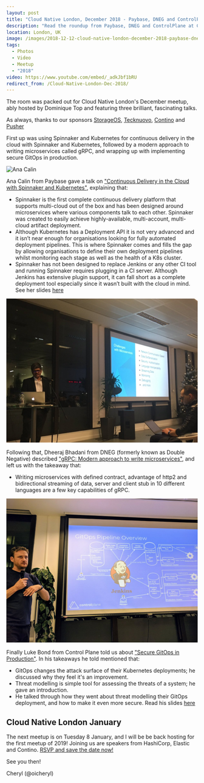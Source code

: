 ```yaml
---
layout: post
title: "Cloud Native London, December 2018 - Paybase, DNEG and ControlPlane"
description: "Read the roundup from Paybase, DNEG and ControlPlane at Cloud Native London, hosted by Cheryl Hung, Director of Ecosystem at the CNCF."
location: London, UK
image: /images/2018-12-12-cloud-native-london-december-2018-paybase-dneg-and-controlplane.jpeg
tags:
  - Photos
  - Video
  - Meetup
  - "2018"
video: https://www.youtube.com/embed/_adkJbf1bRU
redirect_from: /Cloud-Native-London-Dec-2018/
---
```


The room was packed out for Cloud Native London's December meetup, ably hosted by Dominique Top and featuring three brilliant, fascinating talks.

As always, thanks to our sponsors [StorageOS](https://storageos.com/), [Tecknuovo](https://www.tecknuovo.com/), [Contino](https://www.contino.io/) and [Pusher](https://pusher.com/)

First up was using Spinnaker and Kubernetes for continuous delivery in the cloud with Spinnaker and Kubernetes, followed by a modern approach to writing microservices called gRPC, and wrapping up with implementing secure GitOps in production.

![Ana Calin](/images/2018-12-12-cloud-native-london-december-2018-paybase-dneg-and-controlplane-1.jpeg)

Ana Calin from Paybase gave a talk on ["Continuous Delivery in the Cloud with Spinnaker and Kubernetes"](https://youtu.be/_adkJbf1bRU?t=240), explaining that:

* Spinnaker is the first complete continuous delivery platform that supports multi-cloud out of the box and has been designed around microservices where various components talk to each other. Spinnaker was created to easily achieve highly-available, multi-account, multi-cloud artifact deployment.
* Although Kubernetes has a Deployment API it is not very advanced and it isn’t near enough for organisations looking for fully automated deployment pipelines. This is where Spinnaker comes and fills the gap by allowing organisations to define their own deployment pipelines whilst monitoring each stage as well as the health of a K8s cluster.
* Spinnaker has not been designed to replace Jenkins or any other CI tool and running Spinnaker requires plugging in a CI server. Although Jenkins has extensive plugin support, it can fall short as a complete deployment tool especially since it wasn’t built with the cloud in mind.
See her slides [here](https://docs.google.com/presentation/d/1nl0kG-jQ2M2BZvySbYwbUOrF9bd2EokNoA1r2XywTfM/edit)

![Dheeraj Bhadani](/images/2018-12-12-cloud-native-london-december-2018-paybase-dneg-and-controlplane-2.jpeg)

Following that, Dheeraj Bhadani from DNEG (formerly known as Double Negative) described ["gRPC: Modern approach to write microservices"](https://youtu.be/_adkJbf1bRU?t=1975), and left us with the takeaway that:

* Writing microservices with defined contract, advantage of http2 and bidirectional streaming of data, server and client stub in 10 different languages are a few key capabilities of gRPC.

![Luke Bond](/images/2018-12-12-cloud-native-london-december-2018-paybase-dneg-and-controlplane-3.jpeg)

Finally Luke Bond from Control Plane told us about ["Secure GitOps in Production"](https://youtu.be/_adkJbf1bRU?t=4345). In his takeaways he told mentioned that:

* GitOps changes the attack surface of their Kubernetes deployments; he discussed why they feel it's an improvement.
* Threat modelling is simple tool for assessing the threats of a system; he gave an introduction.
* He talked through how they went about threat modelling their GitOps deployment, and how to make it even more secure.
Read his slides [here](https://docs.google.com/presentation/d/1B-LtFa2766jbFFPwg5QgcQKwS2q8G_Jc4VK259fLA_o/edit?usp=sharing)

## Cloud Native London January

The next meetup is on Tuesday 8 January, and I will be be back hosting for the first meetup of 2019! Joining us are speakers from HashiCorp, Elastic and Contino. [RSVP and save the date now!](https://www.meetup.com/Cloud-Native-London/events/254553430/)

See you then!

Cheryl (@oicheryl)
